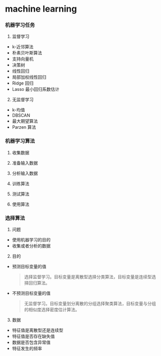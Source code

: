 # machine learning

### 机器学习任务

1. 监督学习

* k-近邻算法  
* 朴素贝叶斯算法  
* 支持向量机  
* 决策树
* 线性回归  
* 局部加权线性回归  
* Ridge 回归  
* Lasso 最小回归系数估计  

2. 无监督学习

* k-均值    
* DBSCAN    
* 最大期望算法  
* Parzen 算法    

### 机器学习算法

1. 收集数据

2. 准备输入数据

3. 分析输入数据

4. 训练算法

5. 测试算法

6. 使用算法

### 选择算法

1. 问题

* 使用机器学习的目的  
* 收集或者分析的数据  

2. 目的

* 预测目标变量的值  
  > 选择监督学习。目标变量是离散型选择分类算法，目标变量是连续型选择回归算法。  

* 不预测目标变量的值  
  > 无监督学习。目标变量划分离散的分组选择聚类算法，目标变量与分组的相似度选择密度估计算法。  

3. 数据

* 特征值是离散型还是连续型  
* 特征值是否存在缺失值  
* 数据是否包含异常值  
* 特征发生的频率  
